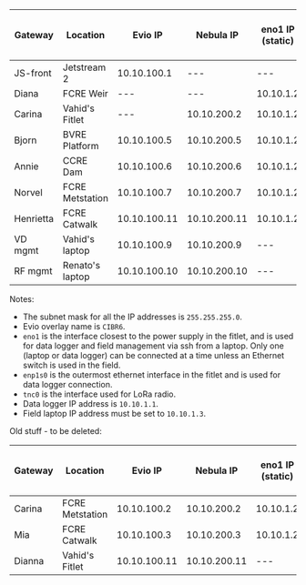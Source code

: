 Gateway   | Location            | Evio IP      | Nebula IP    | eno1 IP (static) | enp1s0 (edge of device) | tnc0 IP     | Reverse SSH Port 
---       | ---                 | ---          | ---          | ---              | ---                     | ---         | ---
JS-front  | Jetstream 2         | 10.10.100.1  | ---          | ---              | ---                     | ---         | ---
Diana     | FCRE Weir           | ---          | ---          | 10.10.1.2        | dhcp                    | 10.10.101.2 | ---
Carina    | Vahid's Fitlet      | ---          | 10.10.200.2  | 10.10.1.2        | dhcp                    | ---         | ---
Bjorn     | BVRE Platform       | 10.10.100.5  | 10.10.200.5  | 10.10.1.2        | dhcp                    | ---         | 60005
Annie     | CCRE Dam            | 10.10.100.6  | 10.10.200.6  | 10.10.1.2        | dhcp                    | ---         | 60006
Norvel    | FCRE Metstation     | 10.10.100.7  | 10.10.200.7  | 10.10.1.2        | dhcp                    | 10.10.101.1 | 60007
Henrietta | FCRE Catwalk        | 10.10.100.11 | 10.10.200.11 | 10.10.1.2        | dhcp                    | 10.10.101.3 | 60008
VD mgmt   | Vahid's laptop      | 10.10.100.9  | 10.10.200.9  | ---              | ---                     | ---         | ---
RF mgmt   | Renato's laptop     | 10.10.100.10 | 10.10.200.10 | ---              | ---                     | ---         | ---


Notes:
* The subnet mask for all the IP addresses is `255.255.255.0`.
* Evio overlay name is `CIBR6`.
* `eno1` is the interface closest to the power supply in the fitlet, and is used for data logger and field management via ssh from a laptop. Only one (laptop or data logger) can be connected at a time unless an Ethernet switch is used in the field.
* `enp1s0` is the outermost ethernet interface in the fitlet and is used for data logger connection.
* `tnc0` is the interface used for LoRa radio.
* Data logger IP address is `10.10.1.1`.
* Field laptop IP address must be set to `10.10.1.3`.

Old stuff - to be deleted:

Gateway   | Location            | Evio IP      | Nebula IP    | eno1 IP (static) | enp1s0 (edge of device) | tnc0 IP     | Reverse SSH Port 
---       | ---                 | ---          | ---          | ---              | ---                     | ---         | ---
Carina    | FCRE Metstation     | 10.10.100.2  | 10.10.200.2  | 10.10.1.2        | dhcp                    | ---         | 60002
Mia       | FCRE Catwalk        | 10.10.100.3  | 10.10.200.3  | 10.10.1.2        | dhcp                    | ---         | 60003
Dianna    | Vahid's Fitlet      | 10.10.100.11 | 10.10.200.11 | ---              | ---                     | ---         | 60011
